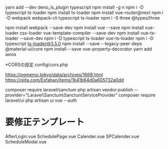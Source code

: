 yarn add --dev deno_ls_plugin typescript
npm install -g n
npm i -D typescript ts-loader
npm install ts-loader
npm install vue-router@next
npm i -D webpack webpack-cli typescript ts-loader
npm i -S three @types/three

npm install webpack --save-dev
npm install vue --save
npm install vue-loader css-loader vue-template-compiler --save-dev
npm install vue-ts-loader --save-dev
npm i -D typescript ts-loader vue-ts-loader
npm i -D typescript ts-loader@3.5.0
npm install --save --legacy-peer-deps @material-ui/core
npm install --save vue-property-decorator
yarn add axios

*CORSの設定
config/cors.php

https://pgmemo.tokyo/data/archives/1669.html
https://qiita.com/Esfahan/items/1b41b64d0a605732a0dd

composer require laravel/sanctum
php artisan vendor:publish --provider="Laravel\Sanctum\SanctumServiceProvider"
composer require laravel/ui
php artisan ui vue --auth


# 要修正テンプレート
AfterLogin.vue
SchedulePage.vue
Calender.vue
SPCalender.vue
ScheduleModal.vue